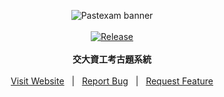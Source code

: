 <p align="center">
  <picture>
    <source media="(prefers-color-scheme: dark)" srcset="https://github.com/user-attachments/assets/2950f4b0-f11d-46e4-98fb-28c0e701dcbc">
    <source media="(prefers-color-scheme: light)" srcset="https://github.com/user-attachments/assets/6125c7f1-5e26-4cfc-93dc-67a77720011d">
    <img alt="Pastexam banner">
  </picture>
  <br>
  <br>
  <a href="https://github.com/NCTUCSUnion/pastexam/releases/latest"><img alt="Release" src="https://img.shields.io/github/v/release/NCTUCSUnion/pastexam?color=mediumseagreen"></a>
  <br>
  <br>
  <strong>交大資工考古題系統</strong>
  <br>
  <br>
  <a href="https://pastexam.nctucsunion.me/">Visit Website</a>
  &nbsp; | &nbsp;
  <a href="https://github.com/NCTUCSUnion/pastexam/issues">Report Bug</a>
  &nbsp; | &nbsp;
  <a href="https://github.com/NCTUCSUnion/pastexam/issues">Request Feature</a>
  <br>
</p>
